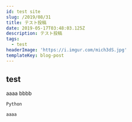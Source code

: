 ```yaml
---
id: test site
slug: /2019/08/31
title: テスト投稿
date: 2019-05-17T03:48:03.125Z
description: テスト投稿
tags:
  - test
headerImage: 'https://i.imgur.com/mich3dS.jpg'
templateKey: blog-post
---
```


## test
aaaa
bbbb

```
Python 

aaaa

```

